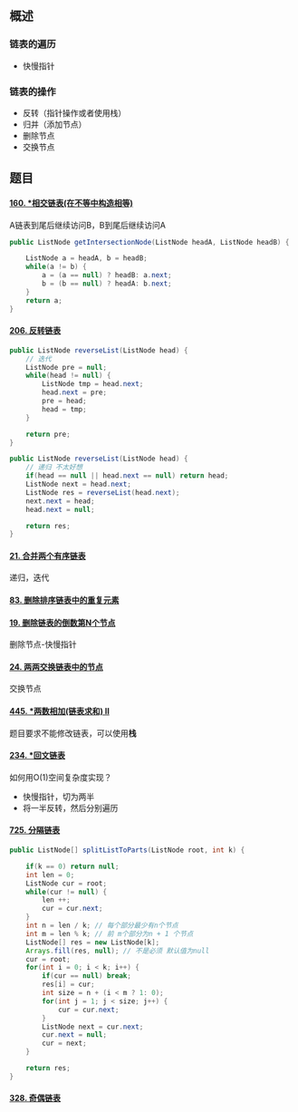 ## 概述

### 链表的遍历

- 快慢指针

### 链表的操作

- 反转（指针操作或者使用栈）
- 归并（添加节点）
- 删除节点
- 交换节点

## 题目

#### [160. *相交链表(在不等中构造相等)](https://leetcode-cn.com/problems/intersection-of-two-linked-lists/)

A链表到尾后继续访问B，B到尾后继续访问A

```java
public ListNode getIntersectionNode(ListNode headA, ListNode headB) {

    ListNode a = headA, b = headB;
    while(a != b) {
        a = (a == null) ? headB: a.next;
        b = (b == null) ? headA: b.next;
    }
    return a;
}
```

#### [206. 反转链表](https://leetcode-cn.com/problems/reverse-linked-list/)

```java
public ListNode reverseList(ListNode head) {
	// 迭代
    ListNode pre = null;
    while(head != null) {
        ListNode tmp = head.next;
        head.next = pre;
        pre = head;
        head = tmp;
    }

    return pre;
}

public ListNode reverseList(ListNode head) {
	// 递归 不太好想
    if(head == null || head.next == null) return head;
    ListNode next = head.next;
    ListNode res = reverseList(head.next);
    next.next = head;
    head.next = null;

    return res;
}
```

#### [21. 合并两个有序链表](https://leetcode-cn.com/problems/merge-two-sorted-lists/)

递归，迭代

#### [83. 删除排序链表中的重复元素](https://leetcode-cn.com/problems/remove-duplicates-from-sorted-list/)

#### [19. 删除链表的倒数第N个节点](https://leetcode-cn.com/problems/remove-nth-node-from-end-of-list/)

删除节点-快慢指针

#### [24. 两两交换链表中的节点](https://leetcode-cn.com/problems/swap-nodes-in-pairs/)

交换节点

#### [445. *两数相加(链表求和) II](https://leetcode-cn.com/problems/add-two-numbers-ii/)

题目要求不能修改链表，可以使用**栈**

#### [234. *回文链表](https://leetcode-cn.com/problems/palindrome-linked-list/)

如何用O(1)空间复杂度实现？

- 快慢指针，切为两半
- 将一半反转，然后分别遍历

#### [725. 分隔链表](https://leetcode-cn.com/problems/split-linked-list-in-parts/)

```java
public ListNode[] splitListToParts(ListNode root, int k) {

    if(k == 0) return null;
    int len = 0;
    ListNode cur = root;
    while(cur != null) {
        len ++;
        cur = cur.next;
    }
    int n = len / k; // 每个部分最少有n个节点
    int m = len % k; // 前 m个部分为n + 1 个节点
    ListNode[] res = new ListNode[k];
    Arrays.fill(res, null); // 不是必须 默认值为null
    cur = root;
    for(int i = 0; i < k; i++) {
        if(cur == null) break;
        res[i] = cur;
        int size = n + (i < m ? 1: 0);
        for(int j = 1; j < size; j++) {
            cur = cur.next;
        }
        ListNode next = cur.next;
        cur.next = null;
        cur = next;
    }

    return res;
}
```

#### [328. 奇偶链表](https://leetcode-cn.com/problems/odd-even-linked-list/)